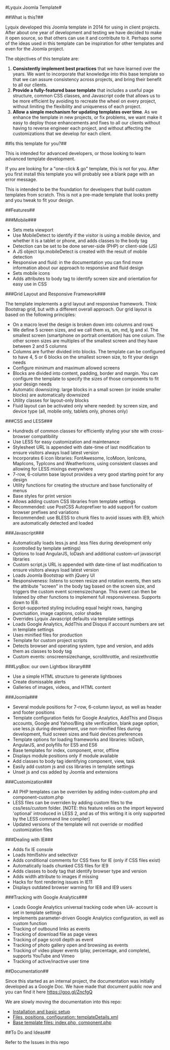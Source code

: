 #Lyquix Joomla Template#

##What is this?##

Lyquix developed this Joomla template in 2014 for using in client projects. After about one year of development and testing we have decided to make it open source, so that others can use it and contribute to it. Perhaps some of the ideas used in this template can be inspiration for other templates and even for the Joomla project.

The objectives of this template are:

1. **Consistently implement best practices** that we have learned over the years. We want to incorporate that knowledge into this base template so that we can assure consistency across projects, and bring their benefit to all our clients.
2. **Provide a fully-featured base template** that includes a useful page structure, common CSS classes, and Javascript code that allows us to be more efficient by avoiding to recreate the wheel on every project, without limiting the flexibility and uniqueness of each project.
3. **Allow a simple mechanism for updating templates over time**. As we enhance the template in new projects, or fix problems, we want make it easy to deploy those enhancements and fixes to all our clients without having to reverse engineer each project, and without affecting the customizations that we develop for each client.

##Is this template for you?##

This is intended for advanced developers, or those looking to learn advanced template development. 

If you are looking for a "one-click & go" template, this is not for you. After you first install this template you will probably see a blank page with an error message. 

This is intended to be the foundation for developers that build custom templates from scratch. This is not a pre-made template that looks pretty and you tweak to fit your design.

##Features##

###Mobile###

  * Sets meta viewport
  * Use MobileDetect to identify if the visitor is using a mobile device, and whether it is a tablet or phone, and adds classes to the body tag
  * Detection can be set to be done server-side (PHP) or client-side (JS)
  * A JS object lqx.mobileDetect is created with the result of mobile detection
  * Responsive and fluid: in the documentation you can find more information about our approach to responsive and fluid design
  * Sets mobile icons
  * Adds attributes to body tag to identify screen size and orientation for easy use in CSS

###Grid Layout and Responsive Framework###

The template implements a grid layout and responsive framework. Think Bootstrap grid, but with a different overall approach. Our grid layout is based on the following principles:

  * On a macro level the design is broken down into columns and rows
  * We define 5 screen sizes, and we call them xs, sm, md, lg and xl. The smallest screen (smartphone on portrait orientation) has one colum. The other screen sizes are multiples of the smallest screen and they have between 2 and 5 columns
  * Columns are further divided into blocks. The template can be configured to have 4, 5 or 6 blocks on the smallest screen size, to fit your design needs
  * Configure minimum and maximum allowed screens
  * Blocks are divided into content, padding, border and margin. You can configure the template to specify the sizes of those components to fit your design needs
  * Automatic downsizing: large blocks in a small screen (or inside smaller blocks) are automatically downsized
  * Utility classes for layout-only blocks
  * Fluid layout can be activated only where needed: by screen size, and device type (all, mobile only, tablets only, phones only)

###CSS and LESS###

  * Hundreds of common classes for efficiently styling your site with cross-browser compatibility
  * Use LESS for easy customization and maintenance
  * Stylesheet URL is appended with date-time of last modification to ensure visitors always load latest version
  * Incorporates 6 icon libraries: FontAwesome, IcoMoon, IonIcons, MapIcons, TypIcons and WeatherIcons, using consistent classes and allowing for LESS mixings everywhere
  * 7-row, 6-column base layout provides a very good starting point for any design
  * Utility functions for creating the structure and base functionality of menus
  * Base styles for print version
  * Allows adding custom CSS libraries from template settings
  * Recommended: use PostCSS Autoprefixer to add support for custom browser prefixes and variations
  * Recommended: use BLESS to chunk files to avoid issues with IE9, which are automatically detected and loaded

###Javascript###

  * Automatically loads less.js and .less files during development only (controlled by template settings)
  * Options to load AngularJS, loDash and additional custom-url javascript libraries
  * Custom script.js URL is appended with date-time of last modification to ensure visitors always load latest version
  * Loads Joomla Bootstrap with jQuery UI
  * Responsiveness: listens to screen resize and rotation events, then sets the attribute "screen" in the body tag based on the screen size, and triggers the custom event screensizechange. This event can then be listened by other functions to implement full responsiveness. Supports down to IE8.
  * Script-supported styling including equal height rows, hanging punctuation, image captions, color shades
  * Overrides Lyquix Javascript defaults via template settings
  * Loads Google Analytics, AddThis and Disqus if account numbers are set in template settings
  * Uses minified files for production
  * Template for custom project scripts
  * Detects browser and operating system, type and version, and adds them as classes to body tag
  * Custom events: onscreensizechange, scrollthrottle, and resizethrottle

###LyqBox: our own Lightbox library###

  * Use a simple HTML structure to generate lightboxes
  * Create dismissable alerts
  * Galleries of images, videos, and HTML content

###Joomla###

  * Several module positions for 7-row, 6-column layout, as well as header and footer positions
  * Template configuration fields for Google Analytics, AddThis and Disqus accounts, Google and Yahoo/Bing site verification, blank page option, use less.js during development, use non-minified files during development, fluid screen sizes and fluid devices preferences
  * Template options for loading frameworks and libraries: loDash, AngularJS, and polyfills for ES5 and ES6
  * Base templates for index, component, error, offline
  * Displays module positions only if module available
  * Add classes to body tag identifying component, view, task
  * Easily add custom js and css libraries in template settings
  * Unset js and css added by Joomla and extensions

###Customization###

  * All PHP templates can be overriden by adding index-custom.php and component-custom.php
  * LESS files can be overriden by adding custom files to the css/less/custom folder. [NOTE: this feature relies on the import keyword 'optional' introduced in LESS 2, and as of this writing it is only supported by the LESS command line compiler]
  * Updated versions of the template will not override or modified customization files

###Dealing with IE###

  * Adds fix IE console
  * Loads html5shiv and selectivzr
  * Adds conditional comments for CSS fixes for IE (only if CSS files exist)
  * Automatically loads chunked CSS files for IE9
  * Adds classes to body tag that identify browser type and version
  * Adds width attribute to images if missing
  * Hacks for font rendering issues in IE11
  * Displays outdated browser warning for IE8 and IE9 users

###Tracking with Google Analytics###
  
  * Loads Google Analytics universal tracking code when UA- account is set in template settings
  * Implements parameter-driven Google Analytics configuration, as well as custom function
  * Tracking of outbound links as events
  * Tracking of download file as page views
  * Tracking of page scroll depth as event
  * Tracking of photo gallery open and browsing as events
  * Tracking of video player events (play, percentage, and complete), supports YouTube and Vimeo
  * Tracking of active/inactive user time

##Documentation##

Since this started as an internal project, the documentation was initially developed as a Google Doc. We have made that document public now and you can find it here https://goo.gl/ZncfgQ

We are slowly moving the documentation into this repo:

  * [Installation and basic setup](https://github.com/Lyquix/tpl_lyquix/blob/master/docs/install.md)
  * [Files, positions, configuration: templateDetails.xml](https://github.com/Lyquix/tpl_lyquix/blob/master/docs/xml.md)
  * [Base template files: index.php, component.php](https://github.com/Lyquix/tpl_lyquix/blob/master/docs/template.md)

##To Do and Ideas##

Refer to the Issues in this repo
